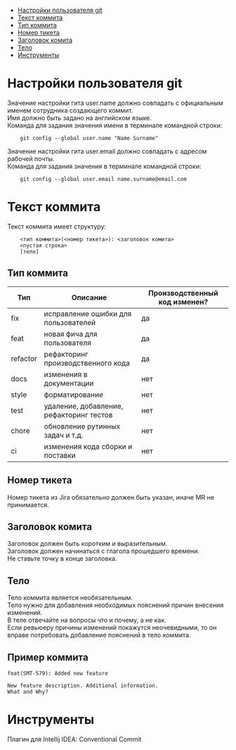 
* [Настройки пользователя git](#настройки-пользователя-git)
* [Текст коммита](#текст-коммита)
* [Тип коммита](#тип-коммита)
* [Номер тикета](#номер-тикета)
* [Заголовок комита](#заголовок-комита)
* [Тело](#тело)
* [Инструменты](#инструменты)


# Настройки пользователя git

Значение настройки гита user.name должно совпадать с официальным именем сотрудника создающего коммит.  
Имя должно быть задано на английском языке.  
Команда для задания значения имени в терминале командной строки:  

```
    git config --global user.name "Name Surname"
```
Значение настройки гита user.email должно совпадать с адресом рабочей почты.  
Команда для задания значения  в терминале командной строки:

```
    git config --global user.email name.surname@email.com
```

# Текст коммита

Текст коммита имеет структуру:

```
    <тип коммита>(<номер тикета>): <заголовок комита>
    <пустая строка>
    [тело]
```

## Тип коммита

| Тип      | Описание                                 | Производственный код изменен? |
|----------|------------------------------------------|-------------------------------|
| fix      | исправление ошибки для пользователей     | да                            |
| feat     | новая фича для пользователя              | да                            |
| refactor | рефакторинг производственного кода       | да                            |
| docs     | изменения в документации                 | нет                           |
| style    | форматирование                           | нет                           |
| test     | удаление, добавление, рефакторинг тестов | нет                           |
| chore    | обновление рутинных задач и т.д.         | нет                           |
| ci       | изменения кода сборки и поставки         | нет                           |

## Номер тикета

Номер тикета из Jira обязательно должен быть указан, иначе MR не принимается.

## Заголовок комита

Заголовок должен быть коротким и выразительным.  
Заголовок должен начинаться с глагола прошедшего времени.  
Не ставьте точку в конце заголовка.

## Тело

Тело коммита является необязательным.  
Тело нужно для добавления необходимых пояснений причин внесения изменений.  
В теле отвечайте на вопросы что и почему, а не как.  
Если ревьюеру причины изменений покажутся неочевидными, то он вправе потребовать добавление пояснений в тело коммита.

## Пример коммита

```
feat(SMT-579): Added new feature

New feature description. Additional information.
What and Why?
```

# Инструменты

Плагин для Intellij IDEA: Conventional Commit